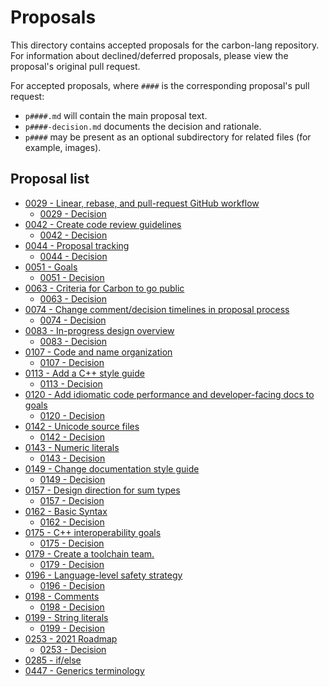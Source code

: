 # Proposals

<!--
Part of the Carbon Language project, under the Apache License v2.0 with LLVM
Exceptions. See /LICENSE for license information.
SPDX-License-Identifier: Apache-2.0 WITH LLVM-exception
-->

This directory contains accepted proposals for the carbon-lang repository. For
information about declined/deferred proposals, please view the proposal's
original pull request.

For accepted proposals, where `####` is the corresponding proposal's pull
request:

-   `p####.md` will contain the main proposal text.
-   `p####-decision.md` documents the decision and rationale.
-   `p####` may be present as an optional subdirectory for related files (for
    example, images).

## Proposal list

<!-- proposals -->
<!-- Generated by ./scripts/update_proposal_list.py -->

-   [0029 - Linear, rebase, and pull-request GitHub workflow](p0029.md)
    -   [0029 - Decision](p0029_decision.md)
-   [0042 - Create code review guidelines](p0042.md)
    -   [0042 - Decision](p0042_decision.md)
-   [0044 - Proposal tracking](p0044.md)
    -   [0044 - Decision](p0044_decision.md)
-   [0051 - Goals](p0051.md)
    -   [0051 - Decision](p0051_decision.md)
-   [0063 - Criteria for Carbon to go public](p0063.md)
    -   [0063 - Decision](p0063_decision.md)
-   [0074 - Change comment/decision timelines in proposal process](p0074.md)
    -   [0074 - Decision](p0074_decision.md)
-   [0083 - In-progress design overview](p0083.md)
    -   [0083 - Decision](p0083_decision.md)
-   [0107 - Code and name organization](p0107.md)
    -   [0107 - Decision](p0107_decision.md)
-   [0113 - Add a C++ style guide](p0113.md)
    -   [0113 - Decision](p0113_decision.md)
-   [0120 - Add idiomatic code performance and developer-facing docs to goals](p0120.md)
    -   [0120 - Decision](p0120_decision.md)
-   [0142 - Unicode source files](p0142.md)
    -   [0142 - Decision](p0142_decision.md)
-   [0143 - Numeric literals](p0143.md)
    -   [0143 - Decision](p0143_decision.md)
-   [0149 - Change documentation style guide](p0149.md)
    -   [0149 - Decision](p0149_decision.md)
-   [0157 - Design direction for sum types](p0157.md)
    -   [0157 - Decision](p0157_decision.md)
-   [0162 - Basic Syntax](p0162.md)
    -   [0162 - Decision](p0162_decision.md)
-   [0175 - C++ interoperability goals](p0175.md)
    -   [0175 - Decision](p0175_decision.md)
-   [0179 - Create a toolchain team.](p0179.md)
    -   [0179 - Decision](p0179_decision.md)
-   [0196 - Language-level safety strategy](p0196.md)
    -   [0196 - Decision](p0196_decision.md)
-   [0198 - Comments](p0198.md)
    -   [0198 - Decision](p0198_decision.md)
-   [0199 - String literals](p0199.md)
    -   [0199 - Decision](p0199_decision.md)
-   [0253 - 2021 Roadmap](p0253.md)
    -   [0253 - Decision](p0253_decision.md)
-   [0285 - if/else](p0285.md)
-   [0447 - Generics terminology](p0447.md)

<!-- endproposals -->
